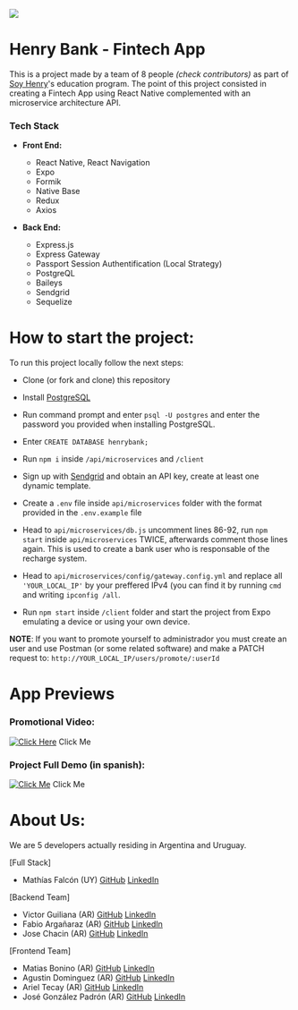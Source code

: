 <p align='left'>
    <img src='https://static.wixstatic.com/media/85087f_0d84cbeaeb824fca8f7ff18d7c9eaafd~mv2.png/v1/fill/w_160,h_30,al_c,q_85,usm_0.66_1.00_0.01/Logo_completo_Color_1PNG.webp' </img>
</p>

# Henry Bank - Fintech App

This is a project made by a team of 8 people *(check contributors)* as part of [Soy Henry](https://www.soyhenry.com/)'s education program. The point of this project consisted in creating a Fintech App using React Native complemented with an microservice architecture API.

### Tech Stack

- **Front End:**
    + React Native, React Navigation
    + Expo
    + Formik
    + Native Base
    + Redux
    + Axios

- **Back End:**
    + Express.js
    + Express Gateway
    + Passport Session Authentification (Local Strategy)
    + PostgreQL
    + Baileys
    + Sendgrid
    + Sequelize

# How to start the project:

To run this project locally follow the next steps:

- Clone (or fork and clone) this repository
- Install [PostgreSQL](https://www.postgresql.org/) 
- Run command prompt and enter `psql -U postgres` and enter the password you provided when installing PostgreSQL.
- Enter `CREATE DATABASE henrybank;` 
- Run ```npm i``` inside ```/api/microservices``` and ```/client```
- Sign up with [Sendgrid](https://sendgrid.com/) and obtain an API key, create at least one dynamic template.

- Create a `.env` file inside  `api/microservices` folder with the format provided in the `.env.example` file

- Head to `api/microservices/db.js` uncomment lines 86-92, run `npm start` inside `api/microservices` TWICE, afterwards comment those lines again. This is used to create a bank user who is responsable of the recharge system.

- Head to `api/microservices/config/gateway.config.yml` and replace all `'YOUR_LOCAL_IP'` by your preffered IPv4 (you can find it by running `cmd` and writing `ipconfig /all`.

- Run `npm start` inside `/client` folder and start the project from Expo emulating a device or using your own device.

**NOTE**: If you want to promote yourself to administrador you must create an user and use Postman (or some related software) and make a PATCH request to: `http://YOUR_LOCAL_IP/users/promote/:userId`
# App Previews

### Promotional Video:
[![Click Here](https://img.youtube.com/vi/t1KtkQB5uQ8/0.jpg)](https://www.youtube.com/watch?v=t1KtkQB5uQ8) 
Click Me

### Project Full Demo (in spanish):

[![Click Me](https://img.youtube.com/vi/BcFIxGM8K_Y/0.jpg)](https://www.youtube.com/watch?v=BcFIxGM8K_Y)
Click Me

# About Us:

We are 5 developers actually residing in Argentina and Uruguay.

	
[Full Stack]
- Mathías Falcón (UY) [GitHub](https://github.com/mathfalcon) [LinkedIn](https://www.linkedin.com/in/math%C3%ADas-falc%C3%B3n-13b03a1b8/)

[Backend Team]
- Victor Guiliana (AR) [GitHub](https://github.com/ViktorArg) [LinkedIn](https://www.linkedin.com/in/victor-guiliana-9410898b/)
- Fabio Argañaraz (AR) [GitHub](https://github.com/FabioDrizZt) [LinkedIn](https://www.linkedin.com/in/fabiodrizzt/)
- Jose Chacin (AR) [GitHub](https://github.com/joc13th) [LinkedIn](https://www.linkedin.com/in/josechacinm/)

[Frontend Team]
- Matias Bonino (AR) [GitHub](https://github.com/matias2301) [LinkedIn](https://www.linkedin.com/in/mat%C3%ADas-bonino-179ab71b2/)
- Agustin Dominguez (AR) [GitHub](https://github.com/GusdomDominguez) [LinkedIn](https://www.linkedin.com/in/agustindominguez-43b4221b1/)
- Ariel Tecay (AR) [GitHub](https://github.com/arieltecay) [LinkedIn](https://www.linkedin.com/in/ariel-tecay-9a78a957/)
- José González Padrón (AR) [GitHub](https://github.com/JoseTomas-GP95) [LinkedIn](https://www.linkedin.com/in/jos%C3%A9-gonz%C3%A1lez-padr%C3%B3n-6251a316a//)
